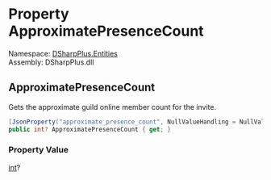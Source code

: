 # Property ApproximatePresenceCount

Namespace: [DSharpPlus.Entities](DSharpPlus.Entities.md)  
Assembly: DSharpPlus.dll

## <a id="DSharpPlus_Entities_DiscordInvite_ApproximatePresenceCount"></a>ApproximatePresenceCount

Gets the approximate guild online member count for the invite.

```csharp
[JsonProperty("approximate_presence_count", NullValueHandling = NullValueHandling.Ignore)]
public int? ApproximatePresenceCount { get; }
```

### Property Value

[int](https://learn.microsoft.com/dotnet/api/system.int32)?

